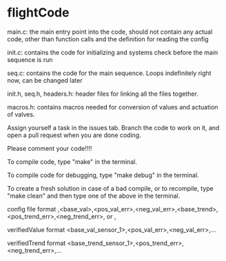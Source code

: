 # flightCode

main.c:
	the main entry point into the code, should not contain any actual code, other than
	function calls and the definition for reading the config

init.c:
	contains the code for initializing and systems check before the main sequence is run

seq.c:
	contains the code for the main sequence. Loops indefinitely right now, can be changed later

init.h, seq.h, headers.h:
	header files for linking all the files together. 

macros.h:
	contains macros needed for conversion of values and actuation of valves.

Assign yourself a task in the issues tab. Branch the code to work on it, and open a pull request when you 
are done coding.

Please comment your code!!!!

To compile code, type "make" in the terminal.

To compile code for debugging, type "make debug" in the terminal.

To create a fresh solution in case of a bad compile, or to recompile, type "make clean" and then type one
of the above in the terminal.

config file format
<sensor name>,<base_val>,<pos_val_err>,<neg_val_err>,<base_trend>,<pos_trend_err>,<neg_trend_err>,<pin>
or
<valve name>,<pin>

verifiedValue format
<base_val_sensor_1>,<pos_val_err>,<neg_val_err>,...

verifiedTrend format
<base_trend_sensor_1>,<pos_trend_err>,<neg_trend_err>,...
